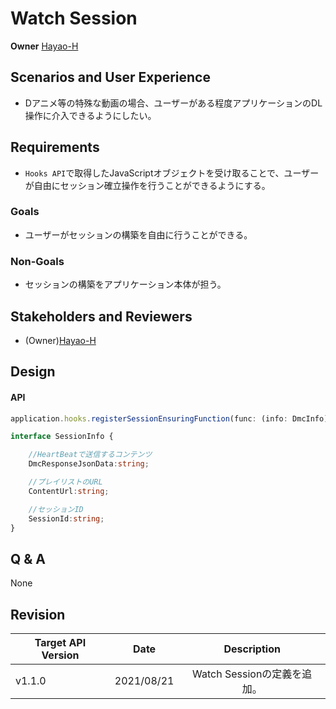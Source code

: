 # Watch Session

**Owner** [Hayao-H](https://github.com/Hayao-H)

## Scenarios and User Experience
- Dアニメ等の特殊な動画の場合、ユーザーがある程度アプリケーションのDL操作に介入できるようにしたい。

## Requirements
- ```Hooks API```で取得したJavaScriptオブジェクトを受け取ることで、ユーザーが自由にセッション確立操作を行うことができるようにする。

### Goals
- ユーザーがセッションの構築を自由に行うことができる。

### Non-Goals
- セッションの構築をアプリケーション本体が担う。

## Stakeholders and Reviewers
- (Owner)[Hayao-H](https://github.com/Hayao-H)

## Design

#### API
```TypeScript
application.hooks.registerSessionEnsuringFunction(func: (info: DmcInfo) => SessionInfo): void;

interface SessionInfo {

    //HeartBeatで送信するコンテンツ
    DmcResponseJsonData:string;

    //プレイリストのURL
    ContentUrl:string;

    //セッションID
    SessionId:string;
}
```

## Q & A
None

## Revision
Target API Version | Date | Description
--- | :---:| :---:
v1.1.0 | 2021/08/21 | Watch Sessionの定義を追加。